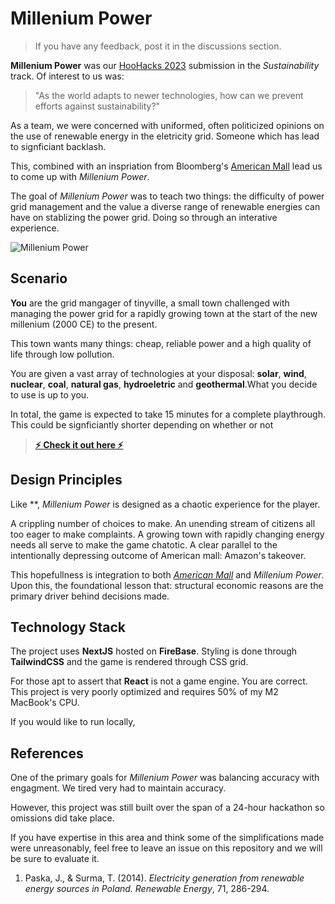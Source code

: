 # Millenium Power 

> If you have any feedback, post it in the discussions section.

**Millenium Power** was our [HooHacks 2023](https://hoohacks.io) submission in the *Sustainability* track. Of interest to us was:

> "As the world adapts to newer technologies, how can we prevent efforts against sustainability?" 

As a team, we were concerned with uniformed, often politicized opinions on the use of renewable energy in the eletricity grid. Someone which has lead to signficiant backlash. 

This, combined with an inspriation from Bloomberg's [American Mall](https://www.bloomberg.com/features/american-mall-game/) lead us to come up with *Millenium Power*. 

The goal of *Millenium Power* was to teach two things: the difficulty of power grid management and the value a diverse range of renewable energies can have on stablizing the power grid. Doing so through an interative experience. 

![Millenium Power]()

## Scenario

**You** are the grid mangager of tinyville, a small town challenged with managing the power grid for a rapidly growing town at the start of the new millenium (2000 CE) to the present.

This town wants many things: cheap, reliable power and a high quality of life through low pollution.

You are given a vast array of technologies at your disposal: **solar**, **wind**, **nuclear**, **coal**, **natural gas**, **hydroeletric** and **geothermal**.What you decide to use is up to you.

In total, the game is expected to take 15 minutes for a complete playthrough. This could be signficiantly shorter depending on whether or not 

 > **[⚡️ Check it out here ⚡️]()** 

## **Design Principles**

Like **, *Millenium Power* is designed as a chaotic experience for the player. 

A crippling number of choices to make. An unending stream of citizens all too eager to make complaints. A growing town with rapidly changing energy needs all serve to make the game chatotic. A clear parallel to the intentionally depressing outcome of American mall: Amazon's takeover. 

This hopefullness is integration to both *[American Mall](https://www.bloomberg.com/features/american-mall-game/)* and *Millenium Power*. Upon this, the foundational lesson that: structural economic reasons are the primary driver behind decisions made. 

## **Technology Stack**

The project uses **NextJS** hosted on **FireBase**. Styling is done through **TailwindCSS** and the game is rendered through CSS grid. 

For those apt to assert that **React** is not a game engine. You are correct. This project is very poorly optimized and requires 50% of my M2 MacBook's CPU. 

If you would like to run locally, 

## **References**

One of the primary goals for *Millenium Power* was balancing accuracy with engagment. We tired very had to maintain accuracy. 

However, this project was still built over the span of a 24-hour hackathon so omissions did take place.

If you have expertise in this area and think some of the simplifications made were unreasonably, feel free to leave an issue on this repository and we will be sure to evaluate it. 

1. Paska, J., & Surma, T. (2014). *Electricity generation from renewable energy sources in Poland. Renewable Energy*, 71, 286-294.
